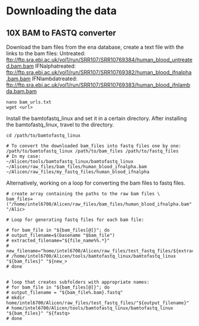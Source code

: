 # Downloading the data

## 10X BAM to FASTQ converter

Download the bam files from the ena database, create a text file with the links to the bam files: 
Untreated: ftp://ftp.sra.ebi.ac.uk/vol1/run/SRR107/SRR10769384/human_blood_untreated.bam.bam
IFNalphatreated: ftp://ftp.sra.ebi.ac.uk/vol1/run/SRR107/SRR10769382/human_blood_ifnalpha.bam.bam
IFNlambdatreated: ftp://ftp.sra.ebi.ac.uk/vol1/run/SRR107/SRR10769383/human_blood_ifnlambda.bam.bam

```command prompt
nano bam_urls.txt 
wget <url>
```

Install the bamtofastq_linux and set it in a certain directory. After installing the bamtofastq_linux, travel to the directory. 

```command prompt
cd /path/to/bamtofastq_linux

# To convert the downloaded bam_files into fastq files one by one:
/path/to/bamtofastq_linux /path/to/bam_files /path/to/fastq_files
# In my case:
~/Alicen/tools/bamtofastq_linux/bamtofastq_linux ~/Alicen/raw_files/bam_files/human_blood_ifnalpha.bam ~/Alicen/raw_files/my_fastq_files/human_blood_ifnalpha

```
Alternatively, working on a loop for converting the bam files to fastq files. 

```command prompt
# create array containing the paths to the raw bam files \
bam_files=("/home/intel6700/Alicen/raw_files/bam_files/human_blood_ifnalpha.bam" "/Alic>

# Loop for generating fastq files for each bam file: 

# for bam_file in "${bam_files[@]}"; do 
# output_filename=$(basename "$bam_file")
# extracted_filename="${file_name%%.*}"
# new_filename="home/intel6700/Alicen/raw_files/test_fastq_files/${extracted_filename}"
# /home/intel6700/Alicen/tools/bamtofastq_linux/bamtofastq_linux "${bam_files}" "${new_>
# done 


# loop that creates subfolders with appropriate names:
# for bam_file in "${bam_files[@]}"; do 
# output_filename = "${bam_file%.bam}.fastq"
# mkdir home/intel6700/Alicen/raw_files/test_fastq_files/"${output_filename}"
# home/intel6700/Alicen/tools/bamtofastq_linux/bamtofastq_linux "${bam_files}" "${fastq>
# done 
```



